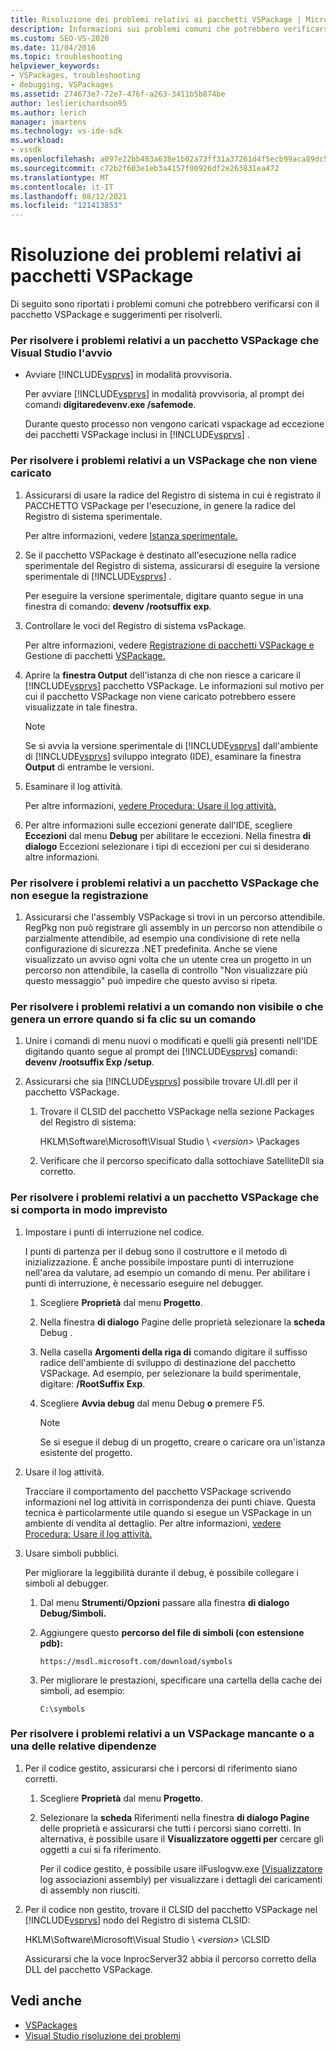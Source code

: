 ```yaml
---
title: Risoluzione dei problemi relativi ai pacchetti VSPackage | Microsoft Docs
description: Informazioni sui problemi comuni che potrebbero verificarsi con il pacchetto VSPackage e suggerimenti per la risoluzione dei problemi.
ms.custom: SEO-VS-2020
ms.date: 11/04/2016
ms.topic: troubleshooting
helpviewer_keywords:
- VSPackages, troubleshooting
- debugging, VSPackages
ms.assetid: 274673e7-72e7-476f-a263-3411b5b874be
author: leslierichardson95
ms.author: lerich
manager: jmartens
ms.technology: vs-ide-sdk
ms.workload:
- vssdk
ms.openlocfilehash: a097e22bb483a638e1b02a73ff31a37261d4f5ecb99aca89dc5354ea78ece0b6
ms.sourcegitcommit: c72b2f603e1eb3a4157f00926df2e263831ea472
ms.translationtype: MT
ms.contentlocale: it-IT
ms.lasthandoff: 08/12/2021
ms.locfileid: "121413853"
---
```

# <a name="troubleshooting-vspackages"></a>Risoluzione dei problemi relativi ai pacchetti VSPackage
Di seguito sono riportati i problemi comuni che potrebbero verificarsi con il pacchetto VSPackage e suggerimenti per risolverli.

### <a name="to-troubleshoot-a-vspackage-that-keeps-visual-studio-from-starting"></a>Per risolvere i problemi relativi a un pacchetto VSPackage che Visual Studio l'avvio

- Avviare [!INCLUDE[vsprvs](../code-quality/includes/vsprvs_md.md)] in modalità provvisoria.

   Per avviare [!INCLUDE[vsprvs](../code-quality/includes/vsprvs_md.md)] in modalità provvisoria, al prompt dei comandi **digitaredevenv.exe /safemode**.

   Durante questo processo non vengono caricati vspackage ad eccezione dei pacchetti VSPackage inclusi in [!INCLUDE[vsprvs](../code-quality/includes/vsprvs_md.md)] .

### <a name="to-troubleshoot-a-vspackage-that-does-not-load"></a>Per risolvere i problemi relativi a un VSPackage che non viene caricato

1. Assicurarsi di usare la radice del Registro di sistema in cui è registrato il PACCHETTO VSPackage per l'esecuzione, in genere la radice del Registro di sistema sperimentale.

    Per altre informazioni, vedere [Istanza sperimentale.](../extensibility/the-experimental-instance.md)

2. Se il pacchetto VSPackage è destinato all'esecuzione nella radice sperimentale del Registro di sistema, assicurarsi di eseguire la versione sperimentale di [!INCLUDE[vsprvs](../code-quality/includes/vsprvs_md.md)] .

    Per eseguire la versione sperimentale, digitare quanto segue in una finestra di comando: **devenv /rootsuffix exp**.

3. Controllare le voci del Registro di sistema vsPackage.

    Per altre informazioni, vedere [Registrazione di pacchetti VSPackage e](registering-and-unregistering-vspackages.md) Gestione di pacchetti [VSPackage.](../extensibility/managing-vspackages.md)

4. Aprire la **finestra Output** dell'istanza di che non riesce a caricare il [!INCLUDE[vsprvs](../code-quality/includes/vsprvs_md.md)] pacchetto VSPackage. Le informazioni sul motivo per cui il pacchetto VSPackage non viene caricato potrebbero essere visualizzate in tale finestra.

   > [!NOTE]
   > Se si avvia la versione sperimentale di [!INCLUDE[vsprvs](../code-quality/includes/vsprvs_md.md)] dall'ambiente di [!INCLUDE[vsprvs](../code-quality/includes/vsprvs_md.md)] sviluppo integrato (IDE), esaminare la finestra **Output** di entrambe le versioni.

5. Esaminare il log attività.

    Per altre informazioni, [vedere Procedura: Usare il log attività.](../extensibility/how-to-use-the-activity-log.md)

6. Per altre informazioni sulle eccezioni generate dall'IDE, scegliere **Eccezioni** dal menu **Debug** per abilitare le eccezioni. Nella finestra **di dialogo** Eccezioni selezionare i tipi di eccezioni per cui si desiderano altre informazioni.

### <a name="to-troubleshoot-a-vspackage-that-does-not-register"></a>Per risolvere i problemi relativi a un pacchetto VSPackage che non esegue la registrazione

1. Assicurarsi che l'assembly VSPackage si trovi in un percorso attendibile. RegPkg non può registrare gli assembly in un percorso non attendibile o parzialmente attendibile, ad esempio una condivisione di rete nella configurazione di sicurezza .NET predefinita. Anche se viene visualizzato un avviso ogni volta che un utente crea un progetto in un percorso non attendibile, la casella di controllo "Non visualizzare più questo messaggio" può impedire che questo avviso si ripeta.

### <a name="to-troubleshoot-a-command-that-is-not-visible-or-that-generates-an-error-when-you-click-a-command"></a>Per risolvere i problemi relativi a un comando non visibile o che genera un errore quando si fa clic su un comando

1. Unire i comandi di menu nuovi o modificati e quelli già presenti nell'IDE digitando quanto segue al prompt dei [!INCLUDE[vsprvs](../code-quality/includes/vsprvs_md.md)] comandi: **devenv /rootsuffix Exp /setup**.

2. Assicurarsi che sia [!INCLUDE[vsprvs](../code-quality/includes/vsprvs_md.md)] possibile trovare UI.dll per il pacchetto VSPackage.

   1. Trovare il CLSID del pacchetto VSPackage nella sezione Packages del Registro di sistema:

        HKLM\Software\Microsoft\Visual Studio \\ *\<version>* \Packages

   2. Verificare che il percorso specificato dalla sottochiave SatelliteDll sia corretto.

### <a name="to-troubleshoot-a-vspackage-that-behaves-unexpectedly"></a>Per risolvere i problemi relativi a un pacchetto VSPackage che si comporta in modo imprevisto

1. Impostare i punti di interruzione nel codice.

     I punti di partenza per il debug sono il costruttore e il metodo di inizializzazione. È anche possibile impostare punti di interruzione nell'area da valutare, ad esempio un comando di menu. Per abilitare i punti di interruzione, è necessario eseguire nel debugger.

    1. Scegliere **Proprietà** dal menu **Progetto**.

    2. Nella finestra **di dialogo** Pagine delle proprietà selezionare la **scheda** Debug .

    3. Nella casella **Argomenti della riga di** comando digitare il suffisso radice dell'ambiente di sviluppo di destinazione del pacchetto VSPackage. Ad esempio, per selezionare la build sperimentale, digitare: **/RootSuffix Exp**.

    4. Scegliere **Avvia debug** dal menu Debug **o** premere F5.

        > [!NOTE]
        > Se si esegue il debug di un progetto, creare o caricare ora un'istanza esistente del progetto.

2. Usare il log attività.

     Tracciare il comportamento del pacchetto VSPackage scrivendo informazioni nel log attività in corrispondenza dei punti chiave. Questa tecnica è particolarmente utile quando si esegue un VSPackage in un ambiente di vendita al dettaglio. Per altre informazioni, [vedere Procedura: Usare il log attività.](../extensibility/how-to-use-the-activity-log.md)

3. Usare simboli pubblici.

     Per migliorare la leggibilità durante il debug, è possibile collegare i simboli al debugger.

    1. Dal menu **Strumenti/Opzioni** passare alla finestra **di dialogo Debug/Simboli.**

    2. Aggiungere questo **percorso del file di simboli (con estensione pdb):**

         `https://msdl.microsoft.com/download/symbols`

    3. Per migliorare le prestazioni, specificare una cartella della cache dei simboli, ad esempio:

        ```
        C:\symbols
        ```

### <a name="to-troubleshoot-a-missing-vspackage-or-one-of-its-dependencies"></a>Per risolvere i problemi relativi a un VSPackage mancante o a una delle relative dipendenze

1. Per il codice gestito, assicurarsi che i percorsi di riferimento siano corretti.

   1. Scegliere **Proprietà** dal menu **Progetto**.

   2. Selezionare la **scheda** Riferimenti nella finestra **di dialogo Pagine** delle proprietà e assicurarsi che tutti i percorsi siano corretti. In alternativa, è possibile usare il **Visualizzatore oggetti per** cercare gli oggetti a cui si fa riferimento.

        Per il codice gestito, è possibile usare ilFuslogvw.exe [ (Visualizzatore](/dotnet/framework/tools/fuslogvw-exe-assembly-binding-log-viewer) log associazioni assembly) per visualizzare i dettagli dei caricamenti di assembly non riusciti.

2. Per il codice non gestito, trovare il CLSID del pacchetto VSPackage nel [!INCLUDE[vsprvs](../code-quality/includes/vsprvs_md.md)] nodo del Registro di sistema CLSID:

    HKLM\Software\Microsoft\Visual Studio \\ *\<version>* \CLSID

   Assicurarsi che la voce InprocServer32 abbia il percorso corretto della DLL del pacchetto VSPackage.

## <a name="see-also"></a>Vedi anche
- [VSPackages](../extensibility/internals/vspackages.md)
- [Visual Studio risoluzione dei problemi](/troubleshoot/visualstudio/welcome-visual-studio/)
